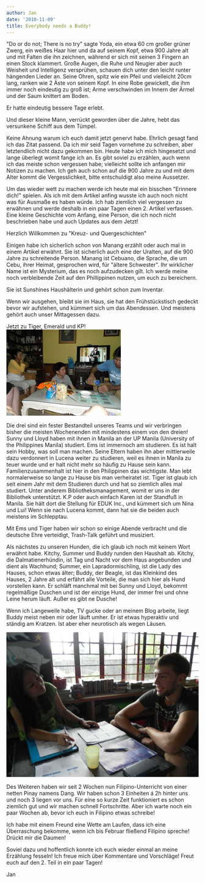```yaml
---
author: Jan
date: '2010-11-09'
title: Everybody needs a Buddy!
---
```


"Do or do not; There is no try" sagte Yoda, ein etwa 60 cm großer 
grüner Zwerg, ein weißes Haar hier und da auf seinem Kopf, etwa 900 Jahre alt 
und mit Falten die ihn zeichnen, während er sich mit seinen 3 Fingern an einen 
Stock klammert. Große Augen, die Ruhe und Neugier aber auch Weisheit und 
Intelligenz versprühen, schauen dich unter den leicht runter hängenden Lieder 
an. Seine Ohren, spitz wie ein Pfeil und vielleicht 20cm lang, ranken wie 2 
Äste von seinem Kopf. In eine Robe gewickelt, die ihm immer noch eindeutig zu 
groß ist; Arme verschwinden im Innern der Ärmel und der Saum knittert am Boden.

Er hatte eindeutig bessere Tage erlebt.

Und dieser kleine Mann, verrückt geworden über die Jahre, hebt das versunkene 
Schiff aus dem Tümpel.

Keine Ahnung warum ich euch damit jetzt genervt habe. Ehrlich gesagt fand ich 
das Zitat passend. Da ich mir seid Tagen vornehme zu schreiben, aber 
letztendlich nicht dazu gekommen bin. Heute habe ich mich hingesetzt und lange 
überlegt womit fange ich an. Es gibt soviel zu erzählen, auch wenn ich das 
meiste schon vergessen habe; vielleicht sollte ich anfangen mir Notizen 
zu machen. Ich geh auch schon auf die 900 Jahre zu und mit dem Alter kommt die 
Vergesslichkeit, bitte entschuldigt also meine Aussetzer.

Um das wieder wett zu machen werde ich heute mal ein bisschen "Erinnere dich!"
spielen. Als ich mit dem Artikel anfing wusste ich auch noch nicht was für
Ausmaße es haben würde. Ich hab ziemlich viel vergessen zu erwähnen und werde
deshalb in ein paar Tagen einen 2. Artikel verfassen. Eine kleine Geschichte
vom Anfang, eine Person, die ich noch nicht beschrieben habe und auch Updates
aus dem Jetzt!

Herzlich Willkommen zu "Kreuz- und Quergeschichten"

Einigen habe ich sicherlich schon von Manang erzählt oder auch mal in einem
Artikel erwähnt. Sie ist sicherlich auch eine der Uralten, auf die 900 Jahre
zu schreitende Person. Manang ist Cebuano, die Sprache, die um Cebu, ihrer
Heimat, gesprochen wird, für "ältere Schwester". Ihr wirklicher Name ist ein
Mysterium, das es noch aufzudecken gilt. Ich werde meine noch verbleibende
Zeit auf den Phillippinen nutzen, um euch zu bereichern.

Sie ist Sunshines Haushälterin und gehört schon zum Inventar.

Wenn wir ausgehen, bleibt sie im Haus, sie hat den Frühstückstisch gedeckt
bevor wir aufstehen, und kümmert sich um das Abendessen. Und meistens gehört
auch unser Mittagessen dazu.

Jetzt zu Tiger, Emerald und KP!
![](images/the_crew.jpg)

Die drei sind ein fester Bestandteil unseres Teams und wir verbringen bisher
die meisten Wochenenden mit mindestens einem von den dreien! Sunny und Lloyd
haben mit ihnen in Manila an der UP Manila (University of the Philippines
Manila) studiert. Ems ist immernoch am studieren. Es ist halt sein Hobby, was
soll man machen. Seine Eltern haben ihn aber mittlerweile dazu verdonnert in
Lucena weiter zu studieren, weil es ihnen in Manila zu teuer wurde und er halt
nicht mehr so häufig zu Hause sein kann. Familienzusammenhalt ist hier in den
Philippinen das wichtigste. Man lebt normalerweise so lange zu Hause bis man
verheiratet ist. Tiger ist glaub ich seit einem Jahr mit dem Studieren durch
und hat so ziemlich alles mal studiert. Unter anderem Bibliotheksmanagement,
womit er uns in der Bibliothek unterstützt. K.P oder auch einfach Karen ist
der Standfuß in Manila. Sie hält dort die Stellung für EDUK Inc., und kümmert
sich um Nina und Lui! Wenn sie nach Lucena kommt, dann hat sie die beiden auch
meistens im Schlepptau.

Mit Ems und Tiger haben wir schon so einige Abende verbracht und die deutsche
Ehre verteidigt, Trash-Talk geführt und musiziert.

Als nächstes zu unseren Hunden, die ich glaub ich noch mit keinem Wort erwähnt
habe. Kitchy, Summer und Buddy runden den Haushalt ab. Kitchy, die
Dalmatienerhündin, ist Tag und Nacht vor dem Haus angebunden und dient als
Wachhund; Summer, ein Lapradormischling, ist die Lady des Hauses, schon etwas
älter; Buddy, der Beagle, ist das Kleinkind des Hauses, 2 Jahre alt und erfährt
alle Vorteile, die man sich hier als Hund vorstellen kann. Er schläft manchmal
mit bei Sunny und Lloyd, bekommt regelmäßige Duschen und ist der einzige Hund,
der immer frei und ohne Leine herum läuft. Außer es gibt ne Dusche!

Wenn ich Langeweile habe, TV gucke oder an meinem Blog arbeite, liegt Buddy
meist neben mir oder läuft umher. Er ist etwas hyperaktiv und ständig am
Kratzen. Ist aber eher neurotisch als wegen Läusen.

![](images/malte.jpg)

Des Weiteren haben wir seit 2 Wochen nun Filipino-Unterricht von einer netten
Pinay namens Dang. Wir haben schon 3 Einheiten á 2h hinter uns und noch 3
liegen vor uns. Für eine so kurze Zeit funktioniert es schon ziemlich gut und
wir machen schnell Fortschritte. Aber ich warte noch ein paar Wochen ab, bevor
ich euch in Filipino etwas schreibe!

Ich habe mit einem Freund eine Wette am Laufen, dass ich eine Überraschung
bekomme, wenn ich bis Februar fließend Filipino spreche! Drückt mir die Daumen!

Soviel dazu und hoffentlich konnte ich euch wieder einmal an meine Erzählung
fesseln! Ich freue mich über Kommentare und Vorschläge! Freut euch auf den 2.
Teil in ein paar Tagen!

Jan
